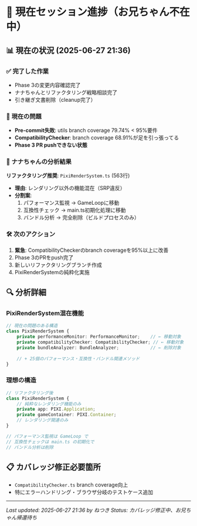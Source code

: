 # 🦊 現在セッション進捗（お兄ちゃん不在中）

## 📊 現在の状況 (2025-06-27 21:36)

### ✅ **完了した作業**
- Phase 3の変更内容確認完了
- ナナちゃんとリファクタリング戦略相談完了
- 引き継ぎ文書削除（cleanup完了）

### 🚨 **現在の問題**
- **Pre-commit失敗**: utils branch coverage 79.74% < 95%要件
- **CompatibilityChecker**: branch coverage 68.91%が足を引っ張ってる
- **Phase 3 PR pushできない状態**

### 🎯 **ナナちゃんの分析結果**
**リファクタリング推奨**: `PixiRenderSystem.ts` (563行)
- **理由**: レンダリング以外の機能混在（SRP違反）
- **分割案**:
  1. パフォーマンス監視 → GameLoopに移動
  2. 互換性チェック → main.ts初期化処理に移動  
  3. バンドル分析 → 完全削除（ビルドプロセスのみ）

### 🛠️ **次のアクション**
1. **緊急**: CompatibilityCheckerのbranch coverageを95%以上に改善
2. Phase 3のPRをpush完了
3. 新しいリファクタリングブランチ作成
4. PixiRenderSystemの純粋化実施

## 🔍 **分析詳細**

### **PixiRenderSystem混在機能**
```typescript
// 現在の問題のある構造
class PixiRenderSystem {
    private performanceMonitor: PerformanceMonitor;    // ← 移動対象
    private compatibilityChecker: CompatibilityChecker; // ← 移動対象  
    private bundleAnalyzer: BundleAnalyzer;            // ← 削除対象
    
    // + 25個のパフォーマンス・互換性・バンドル関連メソッド
}
```

### **理想の構造**
```typescript
// リファクタリング後
class PixiRenderSystem {
    // 純粋なレンダリング機能のみ
    private app: PIXI.Application;
    private gameContainer: PIXI.Container;
    // レンダリング関連のみ
}

// パフォーマンス監視は GameLoop で
// 互換性チェックは main.ts の初期化で
// バンドル分析は削除
```

## 📋 **カバレッジ修正必要箇所**
- `CompatibilityChecker.ts` branch coverage向上
- 特にエラーハンドリング・ブラウザ分岐のテストケース追加

---
*Last updated: 2025-06-27 21:36 by ねつき*
*Status: カバレッジ修正中、お兄ちゃん帰還待ち*